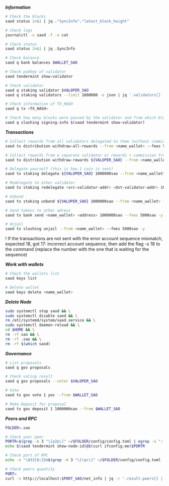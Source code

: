 ***Information***
```bash
# Check the blocks
saod status 2>&1 | jq ."SyncInfo"."latest_block_height"
```
```bash
# Check logs
journalctl -u saod -f -o cat
```
```bash
# Check status
saod status 2>&1 | jq .SyncInfo
```
```bash
# Check balance
saod q bank balances $WALLET_SAO
```
```bash
# Check pubkey of validator
saod tendermint show-validator
```
```bash
# Check validator
saod q staking validator $VALOPER_SAO
saod q staking validators --limit 1000000 -o json | jq '.validators[] | select(.description.moniker="$MONIKER_SAO")' | jq
```
```bash
# Check information of TX_HASH
saod q tx <TX_HASH>
```
```bash
# Check how many blocks were passed by the validator and from which block the asset
saod q slashing signing-info $(saod tendermint show-validator)
```

***Transactions***
```bash
# Collect rewards from all validators delegated to them (without commission)
saod tx distribution withdraw-all-rewards --from <name_wallet> --fees 5000sao -y
```
```bash
# Collect rewards from a separate validator or rewards + commission from your own validator
saod tx distribution withdraw-rewards ${VALOPER_SAO} --from <name_wallet> --fees 5000sao --commission -y
```
```bash
# Delegate yourself (this is how 1 coin is sent)
saod tx staking delegate ${VALOPER_SAO} 1000000sao --from <name_wallet> --fees 5000sao -y
```
```bash
# Redelegate to other validator
saod tx staking redelegate <src-validator-addr> <dst-validator-addr> 1000000sao --from <name_wallet> --fees 5000sao -y
```
```bash
# Unbond 
saod tx staking unbond ${VALOPER_SAO} 1000000sao --from <name_wallet> --fees 5000sao -y
```
```bash
# Send tokens to other adress
saod tx bank send <name_wallet> <address> 1000000sao --fees 5000sao -y
```
```bash
# Unjail
saod tx slashing unjail --from <name_wallet> --fees 5000sao -y
```

! If the transactions are not sent with the error account sequence mismatch, expected 18, got 17: incorrect account sequence, then add the flag -s 18 to the command (replace the number with the one that is waiting for the sequence)

***Work with wallets***
```bash
# Chech the wallets list
saod keys list
```
```bash
# Delete wallet
saod keys delete <name_wallet>
```

***Delete Node***
```bash
sudo systemctl stop saod && \
sudo systemctl disable saod && \
rm /etc/systemd/system/saod.service && \
sudo systemctl daemon-reload && \
cd $HOME && \
rm -rf sao && \
rm -rf .sao && \
rm -rf $(which saod)
```

***Governance***
```bash
# List proposals
saod q gov proposals
```
```bash
# Check voting result
saod q gov proposals --voter $VALOPER_SAO
```
```bash
# Vote
saod tx gov vote 1 yes --from $WALLET_SAO
```
```bash
# Make Deposit for proposal
saod tx gov deposit 1 1000000sao --from $WALLET_SAO
```

***Peers and RPC***
```bash
FOLDER=.sao

# Check your peer
PORTR=$(grep -A 3 "\[p2p\]" ~/$FOLDER/config/config.toml | egrep -o ":[0-9]+") && \
echo $(saod tendermint show-node-id)@$(curl ifconfig.me)$PORTR

# Check port of RPC
echo -e "\033[0;32m$(grep -A 3 "\[rpc\]" ~/$FOLDER/config/config.toml | egrep -o ":[0-9]+")\033[0m"

# Check peers quantity
PORT=
curl -s http://localhost:$PORT_SAO/net_info | jq -r '.result.peers[] | "\(.node_info.id)@\(.remote_ip):\(.node_info.listen_addr | split(":")[2])"' | wc -l
```

